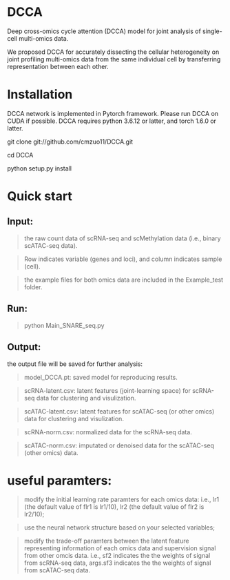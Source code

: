 # DCCA
Deep cross-omics cycle attention (DCCA) model for joint analysis of single-cell multi-omics data.

We proposed DCCA for accurately dissecting the cellular heterogeneity on joint profiling multi-omics data from the same individual cell by transferring representation between each other. 

# Installation

DCCA network is implemented in Pytorch framework. Please run DCCA on CUDA if possible. DCCA requires python 3.6.12 or latter, and torch 1.6.0 or latter. 

git clone git://github.com/cmzuo11/DCCA.git

cd DCCA

python setup.py install


# Quick start

## Input: 

> the raw count data of scRNA-seq and scMethylation data (i.e., binary scATAC-seq data). 

> Row indicates variable (genes and loci), and column indicates sample (cell).

> the example files for both omics data are included in the Example_test folder.

## Run: 

> python Main_SNARE_seq.py 

## Output:

the output file will be saved for further analysis:

> model_DCCA.pt: saved model for reproducing results.

> scRNA-latent.csv: latent features (joint-learning space) for scRNA-seq data for clustering and visulization.

> scATAC-latent.csv: latent features for scATAC-seq (or other omics) data for clustering and visulization.

> scRNA-norm.csv: normalized data for the scRNA-seq data.

> scATAC-norm.csv: imputated or denoised data for the scATAC-seq (other omics) data.

# useful paramters:
> modify the initial learning rate paramters for each omics data: i.e., lr1 (the default value of flr1 is lr1/10), lr2 (the default value of flr2 is lr2/10);

> use the neural network structure based on your selected variables;

> modify the trade-off paramters between the latent feature representing information of each omics data and supervision signal from other omcis data. i.e., sf2    indicates the the weights of signal from scRNA-seq data, args.sf3 indicates the the weights of signal from scATAC-seq data.
